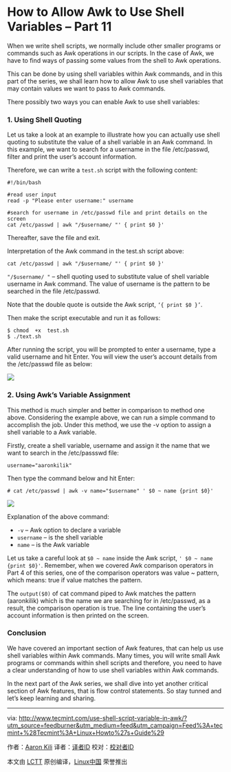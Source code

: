 How to Allow Awk to Use Shell Variables – Part 11
===========================================

When we write shell scripts, we normally include other smaller programs or commands such as Awk operations in our scripts. In the case of Awk, we have to find ways of passing some values from the shell to Awk operations.

This can be done by using shell variables within Awk commands, and in this part of the series, we shall learn how to allow Awk to use shell variables that may contain values we want to pass to Awk commands.

There possibly two ways you can enable Awk to use shell variables:

### 1. Using Shell Quoting

Let us take a look at an example to illustrate how you can actually use shell quoting to substitute the value of a shell variable in an Awk command. In this example, we want to search for a username in the file /etc/passwd, filter and print the user’s account information.

Therefore, we can write a `test.sh` script with the following content:

```
#!/bin/bash

#read user input
read -p "Please enter username:" username

#search for username in /etc/passwd file and print details on the screen
cat /etc/passwd | awk "/$username/ "' { print $0 }'
```

Thereafter, save the file and exit.

Interpretation of the Awk command in the test.sh script above:

```
cat /etc/passwd | awk "/$username/ "' { print $0 }'
```

`"/$username/ "` – shell quoting used to substitute value of shell variable username in Awk command. The value of username is the pattern to be searched in the file /etc/passwd.

Note that the double quote is outside the Awk script, `‘{ print $0 }’`.

Then make the script executable and run it as follows:

```
$ chmod  +x  test.sh
$ ./text.sh 
```

After running the script, you will be prompted to enter a username, type a valid username and hit Enter. You will view the user’s account details from the /etc/passwd file as below:

![](http://www.tecmint.com/wp-content/uploads/2016/08/Shell-Script-to-Find-Username-in-Passwd-File.png)

### 2. Using Awk’s Variable Assignment

This method is much simpler and better in comparison to method one above. Considering the example above, we can run a simple command to accomplish the job. Under this method, we use the -v option to assign a shell variable to a Awk variable.

Firstly, create a shell variable, username and assign it the name that we want to search in the /etc/passswd file:

```
username="aaronkilik"
```

Then type the command below and hit Enter:

```
# cat /etc/passwd | awk -v name="$username" ' $0 ~ name {print $0}'
```

![](http://www.tecmint.com/wp-content/uploads/2016/08/Find-Username-in-Password-File-Using-Awk.png)

Explanation of the above command:

- `-v` – Awk option to declare a variable
- `username` – is the shell variable
- `name` – is the Awk variable

Let us take a careful look at `$0 ~ name` inside the Awk script, `' $0 ~ name {print $0}'`. Remember, when we covered Awk comparison operators in Part 4 of this series, one of the comparison operators was value ~ pattern, which means: true if value matches the pattern.

The `output($0)` of cat command piped to Awk matches the pattern (aaronkilik) which is the name we are searching for in /etc/passwd, as a result, the comparison operation is true. The line containing the user’s account information is then printed on the screen.

### Conclusion

We have covered an important section of Awk features, that can help us use shell variables within Awk commands. Many times, you will write small Awk programs or commands within shell scripts and therefore, you need to have a clear understanding of how to use shell variables within Awk commands.

In the next part of the Awk series, we shall dive into yet another critical section of Awk features, that is flow control statements. So stay tunned and let’s keep learning and sharing.

--------------------------------------------------------------------------------

via: http://www.tecmint.com/use-shell-script-variable-in-awk/?utm_source=feedburner&utm_medium=feed&utm_campaign=Feed%3A+tecmint+%28Tecmint%3A+Linux+Howto%27s+Guide%29

作者：[Aaron Kili][a]
译者：[译者ID](https://github.com/译者ID)
校对：[校对者ID](https://github.com/校对者ID)

本文由 [LCTT](https://github.com/LCTT/TranslateProject) 原创编译，[Linux中国](https://linux.cn/) 荣誉推出

[a]: http://www.tecmint.com/author/aaronkili/













